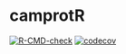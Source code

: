 camprotR
================

<!-- badges: start -->

[![R-CMD-check](https://github.com/CambridgeCentreForProteomics/camprotR/workflows/check-bioc/badge.svg)](https://github.com/CambridgeCentreForProteomics/camprotR/actions)
[![codecov](https://codecov.io/gh/CambridgeCentreForProteomics/camprotR/branch/master/graph/badge.svg)](https://codecov.io/gh/CambridgeCentreForProteomics/camprotR?branch=master)
<!-- badges: end -->
